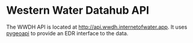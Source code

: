 # Western Water Datahub API

The WWDH API is located at http://api.wwdh.internetofwater.app. It uses [pygeoapi](https://pygeoapi.io) to provide an EDR interface to the data.

